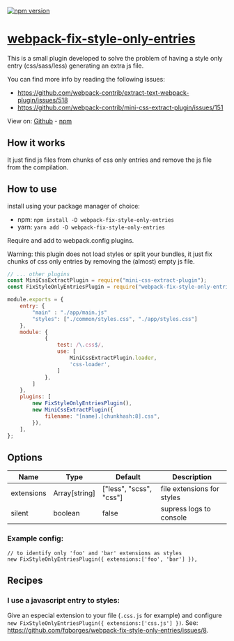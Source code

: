 [![npm version](https://badge.fury.io/js/webpack-fix-style-only-entries.svg)](https://www.npmjs.com/package/webpack-fix-style-only-entries)

# [webpack-fix-style-only-entries](https://www.npmjs.com/package/webpack-fix-style-only-entries)

This is a small plugin developed to solve the problem of having a style only entry (css/sass/less) generating an extra js file.

You can find more info by reading the following issues:

 - https://github.com/webpack-contrib/extract-text-webpack-plugin/issues/518
 - https://github.com/webpack-contrib/mini-css-extract-plugin/issues/151

View on: [Github](https://github.com/fqborges/webpack-fix-style-only-entries) - [npm](https://www.npmjs.com/package/webpack-fix-style-only-entries)

## How it works
It just find js files from chunks of css only entries and remove the js file from the compilation.

## How to use
install using your package manager of choice:
 - npm: `npm install -D webpack-fix-style-only-entries`
 - yarn: `yarn add -D webpack-fix-style-only-entries`

Require and add to webpack.config plugins.

Warning: this plugin does not load styles or split your bundles, it just fix chunks of css only entries by removing the (almost) empty js file.

```javascript
// ... other plugins
const MiniCssExtractPlugin = require("mini-css-extract-plugin");
const FixStyleOnlyEntriesPlugin = require("webpack-fix-style-only-entries");

module.exports = {
    entry: {
        "main" : "./app/main.js"
        "styles": ["./common/styles.css", "./app/styles.css"]
    },
    module: {
            {
                test: /\.css$/,
                use: [
                    MiniCssExtractPlugin.loader,
                    'css-loader',
                ]
            },
        ]
    },
    plugins: [
        new FixStyleOnlyEntriesPlugin(),
        new MiniCssExtractPlugin({
            filename: "[name].[chunkhash:8].css",
        }),
    ],
};
```

## Options
 
| Name       | Type          | Default                 | Description |
|------------|---------------|-------------------------|-------------|
| extensions | Array[string] | ["less", "scss", "css"] | file extensions for styles |
| silent     | boolean       | false                   | supress logs to console    |

### Example config:
    // to identify only 'foo' and 'bar' extensions as styles
    new FixStyleOnlyEntriesPlugin({ extensions:['foo', 'bar'] }),

## Recipes

### I use a javascript entry to styles:
Give an especial extension to your file (`.css.js` for example) and configure `new FixStyleOnlyEntriesPlugin({ extensions:['css.js'] })`. See: https://github.com/fqborges/webpack-fix-style-only-entries/issues/8.
